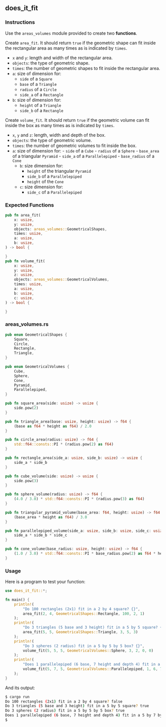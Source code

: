 ## does_it_fit

### Instructions

Use the `areas_volumes` module provided to create two **functions**.

Create `area_fit`. It should return `true` if the geometric shape can fit inside the rectangular area as many times as is indicated by `times`.

- `x` and `y`: length and width of the rectangular area.
- `objects`: the type of geometric shape.
- `times`: the number of geometric shapes to fit inside the rectangular area.
- `a`: size of dimension for:
	- `side` of a `Square`
	- `base` of a `Triangle`
	- `radius` of a `Circle`
	- `side_a` of a `Rectangle`
- `b`: size of dimension for:
	- `height` of a `Triangle`
	- `side_b` of a `Rectangle`

Create `volume_fit`. It should return `true` if the geometric volume can fit inside the box as many times as is indicated by `times`.
  - `x`, `y` and `z`: length, width and depth of the box.
  - `objects`: the type of geometric volume.
  - `times`: the number of geometric volumes to fit inside the box.
  - `a`: size of dimension for:
		- `side` of a `Cube`
		- `radius` of a `Sphere`
		- `base_area` of a triangular `Pyramid`
		- `side_a` of a `Parallelepiped`
		- `base_radius` of a `Cone`
	- `b`: size dimension for:
		- `height` of the triangular `Pyramid`
		- `side_b` of a `Parallelepiped`
		- `height` of the `Cone`
	- `c`: size dimension for:
		- `side_c` of a `Parallelepiped`

### Expected Functions

```rust
pub fn area_fit(
	x: usize,
	y: usize,
	objects: areas_volumes::GeometricalShapes,
	times: usize,
	a: usize,
	b: usize,
) -> bool {

}
pub fn volume_fit(
	x: usize,
	y: usize,
	z: usize,
	objects: areas_volumes::GeometricalVolumes,
	times: usize,
	a: usize,
	b: usize,
	c: usize,
) -> bool {

}
```

### areas_volumes.rs

```rust
pub enum GeometricalShapes {
	Square,
	Circle,
	Rectangle,
	Triangle,
}

pub enum GeometricalVolumes {
	Cube,
	Sphere,
	Cone,
	Pyramid,
	Parallelepiped,
}

pub fn square_area(side: usize) -> usize {
	side.pow(2)
}

pub fn triangle_area(base: usize, height: usize) -> f64 {
	(base as f64 * height as f64) / 2.0
}

pub fn circle_area(radius: usize) -> f64 {
	std::f64::consts::PI * (radius.pow(2) as f64)
}

pub fn rectangle_area(side_a: usize, side_b: usize) -> usize {
	side_a * side_b
}

pub fn cube_volume(side: usize) -> usize {
	side.pow(3)
}

pub fn sphere_volume(radius: usize) -> f64 {
	(4.0 / 3.0) * std::f64::consts::PI * (radius.pow(3) as f64)
}

pub fn triangular_pyramid_volume(base_area: f64, height: usize) -> f64 {
	(base_area * height as f64) / 3.0
}

pub fn parallelepiped_volume(side_a: usize, side_b: usize, side_c: usize) -> usize {
	side_a * side_b * side_c
}

pub fn cone_volume(base_radius: usize, height: usize) -> f64 {
	(1.0 / 3.0) * std::f64::consts::PI * base_radius.pow(2) as f64 * height as f64
}
```

### Usage

Here is a program to test your function:

```rust
use does_it_fit::*;

fn main() {
	println!(
		"Do 100 rectangles (2x1) fit in a 2 by 4 square? {}",
		area_fit(2, 4, GeometricalShapes::Rectangle, 100, 2, 1)
	);
	println!(
		"Do 3 triangles (5 base and 3 height) fit in a 5 by 5 square? {}",
		area_fit(5, 5, GeometricalShapes::Triangle, 3, 5, 3)
	);
	println!(
		"Do 3 spheres (2 radius) fit in a 5 by 5 by 5 box? {}",
		volume_fit(5, 5, 5, GeometricalVolumes::Sphere, 3, 2, 0, 0)
	);
	println!(
		"Does 1 parallelepiped (6 base, 7 height and depth 4) fit in a 5 by 7 by 5 parallelepiped? {}",
		volume_fit(5, 7, 5, GeometricalVolumes::Parallelepiped, 1, 6, 7, 4)
	);
}
```

And its output:

```sh
$ cargo run
Do 100 rectangles (2x1) fit in a 2 by 4 square? false
Do 3 triangles (5 base and 3 height) fit in a 5 by 5 square? true
Do 3 spheres (2 radius) fit in a 5 by 5 by 5 box? true
Does 1 parallelepiped (6 base, 7 height and depth 4) fit in a 5 by 7 by 5 parallelepiped? true
$
```

